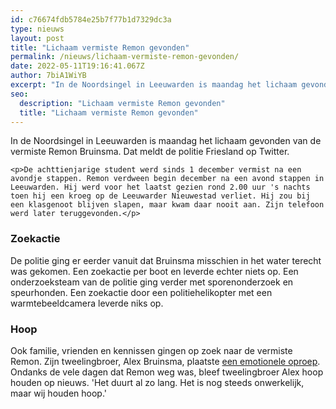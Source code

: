 ```yaml
---
id: c76674fdb5784e25b7f77b1d7329dc3a
type: nieuws
layout: post
title: "Lichaam vermiste Remon gevonden"
permalink: /nieuws/lichaam-vermiste-remon-gevonden/
date: 2022-05-11T19:16:41.067Z
author: 7biA1WiYB
excerpt: "In de Noordsingel in Leeuwarden is maandag het lichaam gevonden van de vermiste Remon Bruinsma. Dat meldt de politie Friesland op Twitter.   "
seo:
  description: "Lichaam vermiste Remon gevonden"
  title: "Lichaam vermiste Remon gevonden"
---
```

In de Noordsingel in Leeuwarden is maandag het lichaam gevonden van de vermiste Remon Bruinsma. Dat meldt de politie Friesland op Twitter.   

    <p>De achttienjarige student werd sinds 1 december vermist na een avondje stappen. Remon verdween begin december na een avond stappen in Leeuwarden. Hij werd voor het laatst gezien rond 2.00 uur 's nachts toen hij een kroeg op de Leeuwarder Nieuwestad verliet. Hij zou bij een klasgenoot blijven slapen, maar kwam daar nooit aan. Zijn telefoon werd later teruggevonden.</p>
<h3>Zoekactie</h3>
<p>De politie ging er eerder vanuit dat Bruinsma misschien in het water terecht was gekomen. Een zoekactie per boot en leverde echter niets op. Een onderzoeksteam van de politie ging verder met sporenonderzoek en speurhonden. Een zoekactie door een politiehelikopter met een warmtebeeldcamera leverde niks op.</p>
<h3>Hoop</h3>
<p>Ook familie, vrienden en kennissen gingen op zoek naar de vermiste Remon. Zijn tweelingbroer, Alex Bruinsma, plaatste <a href="https://7dagen.netlify.app/nieuws/tweelingbroer-vermiste-remon-bruinsma-doet-oproep">een emotionele oproep</a>. Ondanks de vele dagen dat Remon weg was, bleef tweelingbroer Alex hoop houden op nieuws. 'Het duurt al zo lang. Het is nog steeds onwerkelijk, maar wij houden hoop.'</p>  
